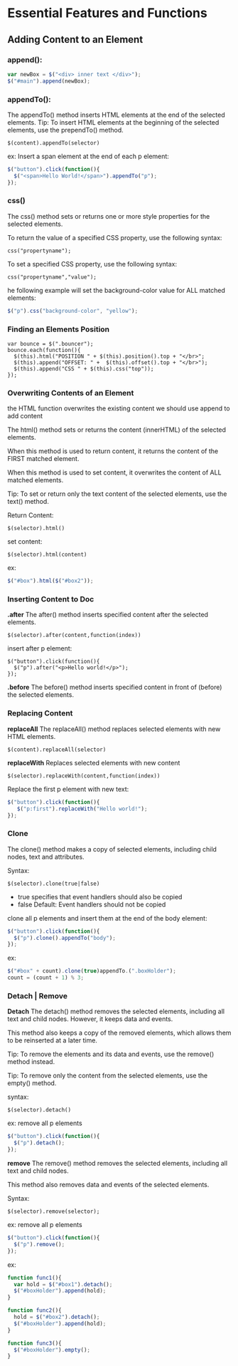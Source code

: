 # Essential Features and Functions

## Adding Content to an Element
### append():
```javascript
var newBox = $("<div> inner text </div>");
$("#main").append(newBox);
```

### appendTo():
The appendTo() method inserts HTML elements at the end of the selected elements.
Tip: To insert HTML elements at the beginning of the selected elements, use the prependTo() method.

```
$(content).appendTo(selector)
```
ex: Insert a span element at the end of each p element:
```javascript
$("button").click(function(){
  $("<span>Hello World!</span>").appendTo("p");
});
```

### css()
The css() method sets or returns one or more style properties for the selected elements.

To return the value of a specified CSS property, use the following syntax:
```
css("propertyname");
```

To set a specified CSS property, use the following syntax:
```
css("propertyname","value");
```

he following example will set the background-color value for ALL matched elements:
```javascript
$("p").css("background-color", "yellow");
```

### Finding an Elements Position
```
var bounce = $(".bouncer");
bounce.each(function(){
  $(this).html("POSITION " + $(this).position().top + "</br>";
  $(this).append("OFFSET: " +  $(this).offset().top + "</br>");
  $(this).append("CSS " + $(this).css("top"));
});
```

### Overwriting Contents of an Element
the HTML function overwrites the existing content
we should use append to add content

The html() method sets or returns the content (innerHTML) of the selected elements.

When this method is used to return content, it returns the content of the FIRST matched element.

When this method is used to set content, it overwrites the content of ALL matched elements.

Tip: To set or return only the text content of the selected elements, use the text() method.

Return Content:
```
$(selector).html()
```

set content:
```
$(selector).html(content)
```

ex:
```javascript
$("#box").html($("#box2"));
```

### Inserting Content to Doc

**.after**
The after() method inserts specified content after the selected elements.
```
$(selector).after(content,function(index))
```

insert after p element:
```
$("button").click(function(){
  $("p").after("<p>Hello world!</p>");
});
```

**.before**
The before() method inserts specified content in front of (before) the selected elements.


### Replacing Content

**replaceAll**
The replaceAll() method replaces selected elements with new HTML elements.

```
$(content).replaceAll(selector)
```

**replaceWith**
Replaces selected elements with new content

```
$(selector).replaceWith(content,function(index))
```

Replace the first p element with new text:
```javascript
$("button").click(function(){
   $("p:first").replaceWith("Hello world!");
});
```
  
### Clone
The clone() method makes a copy of selected elements, including child nodes, text and attributes.

Syntax:
```
$(selector).clone(true|false)
```

* true specifies that event handlers should also be copied
* false Default: Event handlers should not be copied

clone all p elements and insert them at the end of the body element:
```javascript
$("button").click(function(){
  $("p").clone().appendTo("body");
});
```

ex:
```javascript
$("#box" + count).clone(true)appendTo.(".boxHolder");
count = (count + 1) % 3;
```

### Detach | Remove
**Detach**
The detach() method removes the selected elements, including all text and child nodes. However, it keeps data and events.

This method also keeps a copy of the removed elements, which allows them to be reinserted at a later time.

Tip: To remove the elements and its data and events, use the remove() method instead.

Tip: To remove only the content from the selected elements, use the empty() method.

syntax:
```
$(selector).detach()
```

ex: remove all p elements
```javascript
$("button").click(function(){
  $("p").detach();
});
```

**remove**
The remove() method removes the selected elements, including all text and child nodes.

This method also removes data and events of the selected elements.

Syntax:
```
$(selector).remove(selector);
```

ex: remove all p elements
```javascript
$("button").click(function(){
  $("p").remove();
});
```

ex:
```javascript
function func1(){
  var hold = $("#box1").detach();
  $("#boxHolder").append(hold);
}

function func2(){
  hold = $("#box2").detach();
  $("#boxHolder").append(hold);
}

function func3(){
  $("#boxHolder").empty();
}
```
